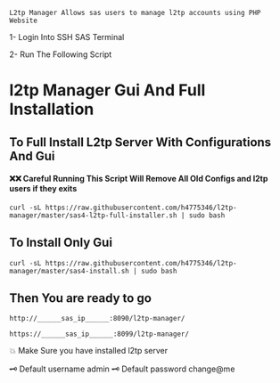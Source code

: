 `L2tp Manager Allows sas users to manage l2tp accounts using PHP Website`

1- Login Into SSH SAS Terminal

2- Run The Following Script


# l2tp Manager Gui And Full Installation


## To Full Install L2tp Server With Configurations And Gui
#### ❌❌ Careful Running This Script Will Remove All Old Configs and l2tp users if they exits  
```
curl -sL https://raw.githubusercontent.com/h4775346/l2tp-manager/master/sas4-l2tp-full-installer.sh | sudo bash
```

## To Install Only Gui
```
curl -sL https://raw.githubusercontent.com/h4775346/l2tp-manager/master/sas4-install.sh | sudo bash
```
## Then You are ready to go

```
http://______sas_ip______:8090/l2tp-manager/
```
```
https://______sas_ip______:8099/l2tp-manager/
```

💥 Make Sure you have installed l2tp server

🗝️ Default username admin
🗝️ Default password change@me

